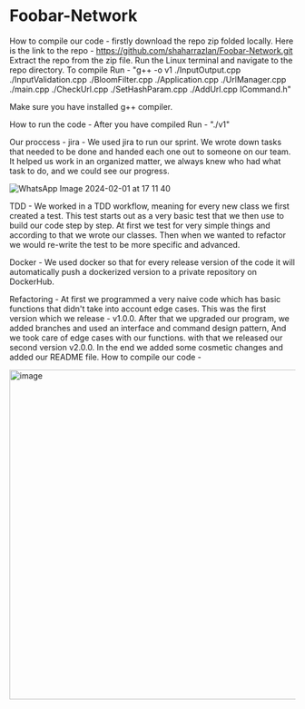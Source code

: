 # Foobar-Network

How to compile our code - firstly download the repo zip folded locally. Here is the link to the repo - https://github.com/shaharrazlan/Foobar-Network.git
Extract the repo from the zip file.
Run the Linux terminal and navigate to the repo directory.
To compile Run - "g++ -o v1 ./InputOutput.cpp ./InputValidation.cpp ./BloomFilter.cpp ./Application.cpp ./UrlManager.cpp ./main.cpp ./CheckUrl.cpp ./SetHashParam.cpp ./AddUrl.cpp ICommand.h"

Make sure you have installed g++ compiler.

How to run the code - After you have compiled Run - "./v1"

Our proccess -
jira - We used jira to run our sprint. We wrote down tasks that needed to be done and handed each one out to someone on our team. It helped us work in an organized matter, we always knew who had what task to do, and we could see our progress.

![WhatsApp Image 2024-02-01 at 17 11 40](https://github.com/shaharrazlan/Foobar-Network/assets/96434903/c05877ab-829f-4cc7-9ad6-98403558a98e)

TDD - We worked in a TDD workflow, meaning for every new class we first created a test. This test starts out as a very basic test that we then use to build our code step by step. At first we test for very simple things and according to that we wrote our classes. Then when we wanted to refactor we would re-write the test to be more specific and advanced.

Docker - We used docker so that for every release version of the code it will automatically push a dockerized version to a private repository on DockerHub.

Refactoring - At first we programmed a very naive code which has basic functions that didn't take into account edge cases. This was the first version which we release - v1.0.0.
After that we upgraded our program, we added branches and used an interface and command design pattern, And we took care of edge cases with our functions. with that we released our second version v2.0.0.
In the end we added some cosmetic changes and added our README file.
How to compile our code -

<img width="581" alt="image" src="https://github.com/shaharrazlan/Foobar-Network/assets/96434903/d278ef6c-fc04-42b6-9f01-ccc04224a0a2">





